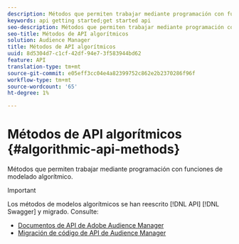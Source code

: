```yaml
---
description: Métodos que permiten trabajar mediante programación con funciones de modelado algorítmico.
keywords: api getting started;get started api
seo-description: Métodos que permiten trabajar mediante programación con funciones de modelado algorítmico.
seo-title: Métodos de API algorítmicos
solution: Audience Manager
title: Métodos de API algorítmicos
uuid: 8d5304d7-c1cf-42df-94e7-3f583944bd62
feature: API
translation-type: tm+mt
source-git-commit: e05eff3cc04e4a82399752c862e2b2370286f96f
workflow-type: tm+mt
source-wordcount: '65'
ht-degree: 1%

---
```



# Métodos de API algorítmicos {#algorithmic-api-methods}

Métodos que permiten trabajar mediante programación con funciones de modelado algorítmico.

>[!IMPORTANT]
>
>Los métodos de modelos algorítmicos se han reescrito [!DNL API] [!DNL Swagger] y migrado. Consulte:
>
>* [Documentos de API de Adobe Audience Manager](https://bank.demdex.com/portal/swagger/index.html)
>* [Migración de código de API de Audience Manager](../../api/api-swagger-migration.md)
